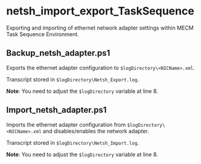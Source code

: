 # netsh_import_export_TaskSequence
Exporting and importing of ethernet network adapter settings within MECM Task Sequence Environment.

## Backup_netsh_adapter.ps1
Exports the ethernet adapter configuration to `$logDirectory\<NICName>.xml`.

Transcript stored in `$logDirectory\Netsh_Export.log`.

**Note**: You need to adjust the `$logDirectory` variable at line 8.

## Import_netsh_adapter.ps1
Imports the ethernet adapter configuration from `$logDirectory\<NICName>.xml` and disables/enables the network adapter.

Transcript stored in `$logDirectory\Netsh_Import.log`.

**Note**: You need to adjust the `$logDirectory` variable at line 8.
